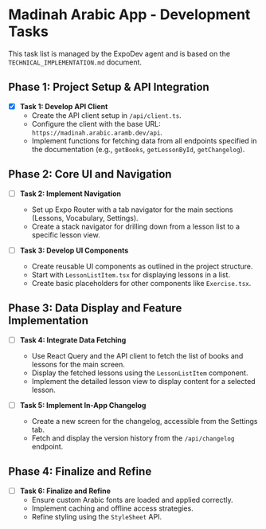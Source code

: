 # Madinah Arabic App - Development Tasks

This task list is managed by the ExpoDev agent and is based on the `TECHNICAL_IMPLEMENTATION.md` document.

## Phase 1: Project Setup & API Integration

- [x] **Task 1: Develop API Client**
  - Create the API client setup in `/api/client.ts`.
  - Configure the client with the base URL: `https://madinah.arabic.aramb.dev/api`.
  - Implement functions for fetching data from all endpoints specified in the documentation (e.g., `getBooks`, `getLessonById`, `getChangelog`).

## Phase 2: Core UI and Navigation

- [ ] **Task 2: Implement Navigation**
  - Set up Expo Router with a tab navigator for the main sections (Lessons, Vocabulary, Settings).
  - Create a stack navigator for drilling down from a lesson list to a specific lesson view.

- [ ] **Task 3: Develop UI Components**
  - Create reusable UI components as outlined in the project structure.
  - Start with `LessonListItem.tsx` for displaying lessons in a list.
  - Create basic placeholders for other components like `Exercise.tsx`.

## Phase 3: Data Display and Feature Implementation

- [ ] **Task 4: Integrate Data Fetching**
  - Use React Query and the API client to fetch the list of books and lessons for the main screen.
  - Display the fetched lessons using the `LessonListItem` component.
  - Implement the detailed lesson view to display content for a selected lesson.

- [ ] **Task 5: Implement In-App Changelog**
  - Create a new screen for the changelog, accessible from the Settings tab.
  - Fetch and display the version history from the `/api/changelog` endpoint.

## Phase 4: Finalize and Refine

- [ ] **Task 6: Finalize and Refine**
  - Ensure custom Arabic fonts are loaded and applied correctly.
  - Implement caching and offline access strategies.
  - Refine styling using the `StyleSheet` API.